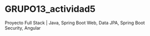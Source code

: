# GRUPO13_actividad5
Proyecto Full Stack | Java, Spring Boot Web, Data JPA, Spring Boot Security, Angular
